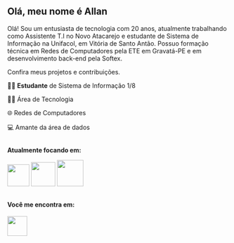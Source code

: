 ## Olá, meu nome é Allan 


Olá! Sou um entusiasta de tecnologia com 20 anos, atualmente trabalhando como Assistente T.I no Novo Atacarejo e estudante de Sistema de Informação na Unifacol, em Vitória de Santo Antão. Possuo formação técnica em Redes de Computadores pela ETE em Gravatá-PE e em desenvolvimento back-end pela Softex.



Confira meus projetos e contribuições.

🧑🏽 **Estudante** de Sistema de Informação 1/8

👨‍💻 Área de Tecnologia

🌐 Redes de Computadores

💻 Amante da área de dados
##
  **Atualmente focando em:**

 <div display = 'inline'>
   <img width ='50' height='50' src="https://cdn.jsdelivr.net/gh/devicons/devicon@latest/icons/python/python-original.svg" />
   <img width ='55' height='55' src="https://cdn.jsdelivr.net/gh/devicons/devicon@latest/icons/pandas/pandas-original-wordmark.svg" /> 
   <img width ='60' height='60' src="https://cdn.jsdelivr.net/gh/devicons/devicon@latest/icons/kaggle/kaggle-original-wordmark.svg" />
</div>



##
<div>
  <h4> Você me encontra em: </h4>
  <a href = 'https://www.linkedin.com/in/allan-junior-batista-da-silva-1867a8257/'>
  <img width ='45' height='45' src="https://cdn.jsdelivr.net/gh/devicons/devicon@latest/icons/linkedin/linkedin-original.svg" />
  </a>
 </div>

  
  
          
          
          


